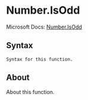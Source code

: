 ---
---

# Number.IsOdd

Microsoft Docs: [Number.IsOdd](https://docs.microsoft.com/en-us/powerquery-m/number-isodd)

## Syntax

```powerquery-m
Syntax for this function.
```

## About

About this function.

